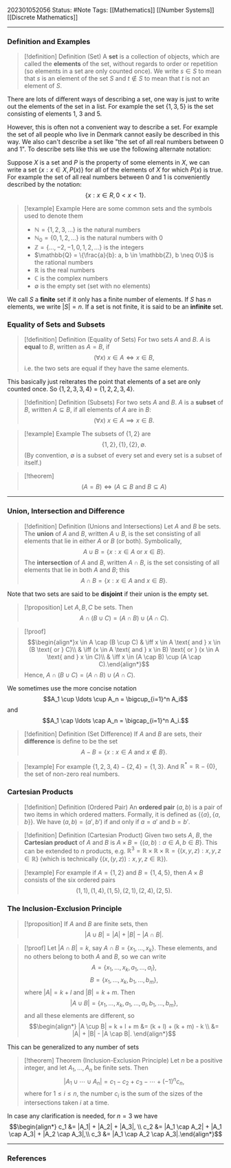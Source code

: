 202301052056
Status: #Note
Tags: [[Mathematics]] [[Number Systems]] [[Discrete Mathematics]]

___

### Definition and Examples

>[!definition] Definition (Set)
>A **set** is a collection of objects, which are called the **elements** of the set, without regards to order or repetition (so elements in a set are only counted once). We write $s \in S$ to mean that $s$ is an element of the set $S$ and $t \notin S$ to mean that $t$ is not an element of $S$.

There are lots of different ways of describing a set, one way is just to write out the elements of the set in a list. For example the set $\{1,3,5\}$ is the set consisting of elements 1, 3 and 5.

However, this is often not a convenient way to describe a set. For example the set of all people who live in Denmark cannot easily be described in this way. We also can't describe a set like "the set of all real numbers between 0 and 1".  To describe sets like this we use the following alternate notation:

Suppose $X$ is a set and $P$ is the property of some elements in $X$, we can write a set $\{x: x \in X, P(x)\}$ for all of the elements of $X$ for which $P(x)$ is true. For example the set of all real numbers between 0 and 1 is conveniently described by the notation: $$\{x : x \in R, 0 < x < 1\}.$$

>[!example] Example
>Here are some common sets and the symbols used to denote them
>+ $\mathbb{N} = \{1, 2, 3, \ldots\}$ is the natural numbers
>+ $\mathbb{N}_0 = \{0, 1, 2, \ldots\}$ is the natural numbers with 0
>+ $\mathbb{Z} = \{\ldots, -2, -1, 0, 1, 2, \ldots\}$ is the integers
>+ $\mathbb{Q} = \{\frac{a}{b}: a, b \in \mathbb{Z}, b \neq 0\}$ is the rational numbers
>+ $\mathbb{R}$ is the real numbers
>+ $\mathbb{C}$ is the complex numbers
>+ $\emptyset$ is the empty set (set with no elements)

We call $S$ a **finite** set if it only has a finite number of elements. If $S$ has $n$ elements, we write $|S| = n$. If a set is not finite, it is said to be an **infinite** set.

### Equality of Sets and Subsets

>[!definition] Definition (Equality of Sets)
>For two sets $A$ and $B$. $A$ is **equal** to $B$, written as $A = B$, if $$(\forall x) \: x \in A \iff x \in B,$$ i.e. the two sets are equal if they have the same elements.

This basically just reiterates the point that elements of a set are only counted once. So $\{1,2,3,3,4\}$ $=$ $\{1,2,2,3,4\}$. 

>[!definition] Definition (Subsets)
>For two sets $A$ and $B$. $A$ is a **subset** of $B$, written $A \subseteq B$, if all elements of $A$ are in $B$: $$(\forall x) \: x \in A \implies x \in B.$$

>[!example] Example
>The subsets of $\{1,2\}$ are $$\{1,2\}, \{1\}, \{2\}, \emptyset.$$ (By convention, $\emptyset$ is a subset of every set and every set is a subset of itself.)

>[!theorem]
>$$(A = B) \iff (A \subseteq B \text{ and } B \subseteq A)$$
___

### Union, Intersection and Difference

>[!definition] Definition (Unions and Intersections)
>Let $A$ and $B$ be sets. The **union** of $A$ and $B$, written $A \cup B$, is the set consisting of all elements that lie in either $A$ or $B$ (or both). Symbolically, $$A \cup B = \{x : x \in A \text{ or } x \in B\}.$$
>The **intersection** of $A$ and $B$, written $A \cap B$, is the set consisting of all elements that lie in both $A$ and $B$; this $$A \cap B = \{x : x \in A \text{ and } x \in B\}.$$
>

Note that two sets are said to be **disjoint** if their union is the empty set.

>[!proposition]
>Let $A,B,C$ be sets. Then $$A \cap (B \cup C) = (A \cap B) \cup (A \cap C).$$

>[!proof]
>$$\begin{align*}x \in A \cap (B \cup C) & \iff x \in A \text{ and } x \in (B \text{ or } C)\\ & \iff (x \in A \text{ and } x \in B) \text{ or } (x \in A \text{ and } x \in C)\\ & \iff x \in (A \cap B) \cup (A \cap C).\end{align*}$$
>Hence, $A \cap (B \cup C) = (A \cap B) \cup (A \cap C)$.

We sometimes use the more concise notation $$A_1 \cup \ldots \cup A_n = \bigcup_{i=1}^n A_i$$
and $$A_1 \cap \ldots \cap A_n = \bigcap_{i=1}^n A_i.$$
>[!definition] Definition (Set Difference)
>If $A$ and $B$ are sets, their **difference** is define to be the set $$A - B = \{x : x \in A \text{ and } x \notin B\}.$$

>[!example]
>For example $\{1,2,3,4\} - \{2,4\} = \{1,3\}$. And $\mathbb{R}^* = \mathbb{R}- \{0\}$, the set of non-zero real numbers.

### Cartesian Products

>[!definition] Definition (Ordered Pair)
>An **ordered pair** $(a,b)$ is a pair of two items in which ordered matters. Formally, it is defined as $\{\{a\}, \{a,b\}\}$. We have $(a,b) = (a',b')$ if and only if $a = a'$ and $b = b'$.

>[!definition] Definition (Cartesian Product)
>Given two sets $A$, $B$, the **Cartesian product** of $A$ and $B$ is $A \times B = \{(a,b) : a \in A, b \in B\}$. This can be extended to $n$ products, e.g. $\mathbb{R}^3 = \mathbb{R} \times \mathbb{R} \times \mathbb{R} = \{(x,y,z) : x, y, z \in \mathbb{R}\}$ (which is technically $\{(x,(y,z)) : x, y, z \in \mathbb{R}\}$).

>[!example]
>For example if $A = \{1,2\}$ and $B = \{1,4,5\}$, then $A \times B$ consists of the six ordered pairs $$(1,1), (1,4), (1,5), (2,1), (2,4), (2,5).$$

### The Inclusion-Exclusion Principle

>[!proposition]
>If $A$ and $B$ are finite sets, then $$|A \cup B| = |A| + |B| - |A \cap B|.$$

>[!proof]
>Let $|A \cap B| = k$, say $A \cap B = \{x_1, \ldots, x_k\}$. These elements, and no others belong to both $A$ and $B$, so we can write $$A = \{x_1, \ldots, x_k, a_1, \ldots, a_l\},$$ $$B = \{x_1, \ldots, x_k, b_1, \ldots, b_m\},$$
>where $|A| = k + l$ and $|B| = k + m$. Then $$|A \cup B| = \{x_1, \ldots, x_k, a_1, \ldots, a_l, b_1, \ldots, b_m\},$$ and all these elements are different, so $$\begin{align*} |A \cup B| = k + l + m &= (k + l) + (k + m) - k \\ &= |A| + |B| - |A \cap B|. \end{align*}$$

This can be generalized to any number of sets

>[!theorem] Theorem (Inclusion-Exclusion Principle)
>Let $n$ be a positive integer, and let $A_1, \ldots, A_n$ be finite sets. Then $$|A_1 \cup \cdots \cup A_n| = c_1 - c_2 + c_3 - \cdots + (-1)^n c_n,$$ where for $1 \leqslant i \leqslant n$, the number $c_i$ is the sum of the sizes of the intersections taken $i$ at a time.

In case any clarification is needed, for $n=3$ we have $$\begin{align*} c_1 &= |A_1| + |A_2| + |A_3|, \\ c_2 &= |A_1 \cap A_2| + |A_1 \cap A_3| + |A_2 \cap A_3|,\\ c_3 &= |A_1 \cap A_2 \cap A_3|.\end{align*}$$



___
### References